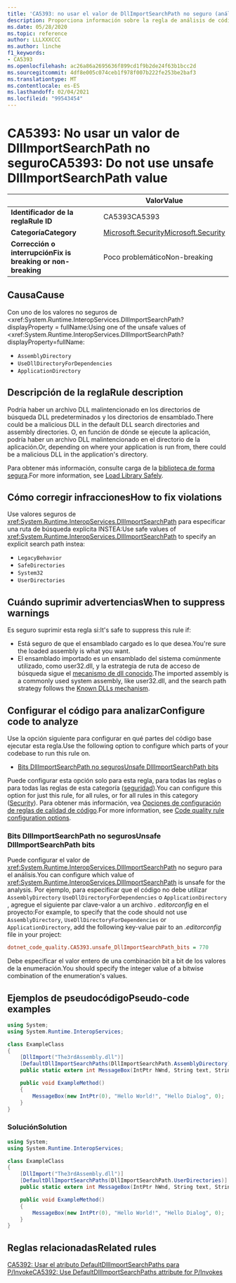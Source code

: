 ```yaml
---
title: 'CA5393: no usar el valor de DllImportSearchPath no seguro (análisis de código)'
description: Proporciona información sobre la regla de análisis de código CA5393, incluidas las causas, cómo corregir las infracciones y cuándo suprimirlas.
ms.date: 05/28/2020
ms.topic: reference
author: LLLXXXCCC
ms.author: linche
f1_keywords:
- CA5393
ms.openlocfilehash: ac26a86a2695636f899cd1f9b2de24f63b1bcc2d
ms.sourcegitcommit: 4df8e005c074ceb1f978f007b222fe253be2baf3
ms.translationtype: MT
ms.contentlocale: es-ES
ms.lasthandoff: 02/04/2021
ms.locfileid: "99543454"
---
```

# <a name="ca5393-do-not-use-unsafe-dllimportsearchpath-value"></a><span data-ttu-id="6137b-103">CA5393: No usar un valor de DllImportSearchPath no seguro</span><span class="sxs-lookup"><span data-stu-id="6137b-103">CA5393: Do not use unsafe DllImportSearchPath value</span></span>

| | <span data-ttu-id="6137b-104">Valor</span><span class="sxs-lookup"><span data-stu-id="6137b-104">Value</span></span> |
|-|-|
| <span data-ttu-id="6137b-105">**Identificador de la regla**</span><span class="sxs-lookup"><span data-stu-id="6137b-105">**Rule ID**</span></span> |<span data-ttu-id="6137b-106">CA5393</span><span class="sxs-lookup"><span data-stu-id="6137b-106">CA5393</span></span>|
| <span data-ttu-id="6137b-107">**Categoría**</span><span class="sxs-lookup"><span data-stu-id="6137b-107">**Category**</span></span> |[<span data-ttu-id="6137b-108">Microsoft.Security</span><span class="sxs-lookup"><span data-stu-id="6137b-108">Microsoft.Security</span></span>](security-warnings.md)|
| <span data-ttu-id="6137b-109">**Corrección o interrupción**</span><span class="sxs-lookup"><span data-stu-id="6137b-109">**Fix is breaking or non-breaking**</span></span> |<span data-ttu-id="6137b-110">Poco problemático</span><span class="sxs-lookup"><span data-stu-id="6137b-110">Non-breaking</span></span>|

## <a name="cause"></a><span data-ttu-id="6137b-111">Causa</span><span class="sxs-lookup"><span data-stu-id="6137b-111">Cause</span></span>

<span data-ttu-id="6137b-112">Con uno de los valores no seguros de <xref:System.Runtime.InteropServices.DllImportSearchPath? displayProperty = fullName:</span><span class="sxs-lookup"><span data-stu-id="6137b-112">Using one of the unsafe values of <xref:System.Runtime.InteropServices.DllImportSearchPath?displayProperty=fullName:</span></span>

- `AssemblyDirectory`
- `UseDllDirectoryForDependencies`
- `ApplicationDirectory`

## <a name="rule-description"></a><span data-ttu-id="6137b-113">Descripción de la regla</span><span class="sxs-lookup"><span data-stu-id="6137b-113">Rule description</span></span>

<span data-ttu-id="6137b-114">Podría haber un archivo DLL malintencionado en los directorios de búsqueda DLL predeterminados y los directorios de ensamblado.</span><span class="sxs-lookup"><span data-stu-id="6137b-114">There could be a malicious DLL in the default DLL search directories and assembly directories.</span></span> <span data-ttu-id="6137b-115">O, en función de dónde se ejecute la aplicación, podría haber un archivo DLL malintencionado en el directorio de la aplicación.</span><span class="sxs-lookup"><span data-stu-id="6137b-115">Or, depending on where your application is run from, there could be a malicious DLL in the application's directory.</span></span>

<span data-ttu-id="6137b-116">Para obtener más información, consulte carga de la [biblioteca de forma segura](https://msrc-blog.microsoft.com/2014/05/13/load-library-safely/).</span><span class="sxs-lookup"><span data-stu-id="6137b-116">For more information, see [Load Library Safely](https://msrc-blog.microsoft.com/2014/05/13/load-library-safely/).</span></span>

## <a name="how-to-fix-violations"></a><span data-ttu-id="6137b-117">Cómo corregir infracciones</span><span class="sxs-lookup"><span data-stu-id="6137b-117">How to fix violations</span></span>

<span data-ttu-id="6137b-118">Use valores seguros de <xref:System.Runtime.InteropServices.DllImportSearchPath> para especificar una ruta de búsqueda explícita INSTEA:</span><span class="sxs-lookup"><span data-stu-id="6137b-118">Use safe values of <xref:System.Runtime.InteropServices.DllImportSearchPath> to specify an explicit search path instea:</span></span>

- `LegacyBehavior`
- `SafeDirectories`
- `System32`
- `UserDirectories`

## <a name="when-to-suppress-warnings"></a><span data-ttu-id="6137b-119">Cuándo suprimir advertencias</span><span class="sxs-lookup"><span data-stu-id="6137b-119">When to suppress warnings</span></span>

<span data-ttu-id="6137b-120">Es seguro suprimir esta regla si:</span><span class="sxs-lookup"><span data-stu-id="6137b-120">It's safe to suppress this rule if:</span></span>

- <span data-ttu-id="6137b-121">Está seguro de que el ensamblado cargado es lo que desea.</span><span class="sxs-lookup"><span data-stu-id="6137b-121">You're sure the loaded assembly is what you want.</span></span>
- <span data-ttu-id="6137b-122">El ensamblado importado es un ensamblado del sistema comúnmente utilizado, como user32.dll, y la estrategia de ruta de acceso de búsqueda sigue el [mecanismo de dll conocido](/archive/blogs/larryosterman/what-are-known-dlls-anyway).</span><span class="sxs-lookup"><span data-stu-id="6137b-122">The imported assembly is a commonly used system assembly, like user32.dll, and the search path strategy follows the [Known DLLs mechanism](/archive/blogs/larryosterman/what-are-known-dlls-anyway).</span></span>

## <a name="configure-code-to-analyze"></a><span data-ttu-id="6137b-123">Configurar el código para analizar</span><span class="sxs-lookup"><span data-stu-id="6137b-123">Configure code to analyze</span></span>

<span data-ttu-id="6137b-124">Use la opción siguiente para configurar en qué partes del código base ejecutar esta regla.</span><span class="sxs-lookup"><span data-stu-id="6137b-124">Use the following option to configure which parts of your codebase to run this rule on.</span></span>

- [<span data-ttu-id="6137b-125">Bits DllImportSearchPath no seguros</span><span class="sxs-lookup"><span data-stu-id="6137b-125">Unsafe DllImportSearchPath bits</span></span>](#unsafe-dllimportsearchpath-bits)

<span data-ttu-id="6137b-126">Puede configurar esta opción solo para esta regla, para todas las reglas o para todas las reglas de esta categoría ([seguridad](security-warnings.md)).</span><span class="sxs-lookup"><span data-stu-id="6137b-126">You can configure this option for just this rule, for all rules, or for all rules in this category ([Security](security-warnings.md)).</span></span> <span data-ttu-id="6137b-127">Para obtener más información, vea [Opciones de configuración de reglas de calidad de código](../code-quality-rule-options.md).</span><span class="sxs-lookup"><span data-stu-id="6137b-127">For more information, see [Code quality rule configuration options](../code-quality-rule-options.md).</span></span>

### <a name="unsafe-dllimportsearchpath-bits"></a><span data-ttu-id="6137b-128">Bits DllImportSearchPath no seguros</span><span class="sxs-lookup"><span data-stu-id="6137b-128">Unsafe DllImportSearchPath bits</span></span>

<span data-ttu-id="6137b-129">Puede configurar el valor de <xref:System.Runtime.InteropServices.DllImportSearchPath> no seguro para el análisis.</span><span class="sxs-lookup"><span data-stu-id="6137b-129">You can configure which value of <xref:System.Runtime.InteropServices.DllImportSearchPath> is unsafe for the analysis.</span></span> <span data-ttu-id="6137b-130">Por ejemplo, para especificar que el código no debe utilizar `AssemblyDirectory` `UseDllDirectoryForDependencies` o `ApplicationDirectory` , agregue el siguiente par clave-valor a un archivo *. editorconfig* en el proyecto:</span><span class="sxs-lookup"><span data-stu-id="6137b-130">For example, to specify that the code should not use `AssemblyDirectory`, `UseDllDirectoryForDependencies` or `ApplicationDirectory`, add the following key-value pair to an *.editorconfig* file in your project:</span></span>

```ini
dotnet_code_quality.CA5393.unsafe_DllImportSearchPath_bits = 770
```

<span data-ttu-id="6137b-131">Debe especificar el valor entero de una combinación bit a bit de los valores de la enumeración.</span><span class="sxs-lookup"><span data-stu-id="6137b-131">You should specify the integer value of a bitwise combination of the enumeration's values.</span></span>

## <a name="pseudo-code-examples"></a><span data-ttu-id="6137b-132">Ejemplos de pseudocódigo</span><span class="sxs-lookup"><span data-stu-id="6137b-132">Pseudo-code examples</span></span>

```csharp
using System;
using System.Runtime.InteropServices;

class ExampleClass
{
    [DllImport("The3rdAssembly.dll")]
    [DefaultDllImportSearchPaths(DllImportSearchPath.AssemblyDirectory)]
    public static extern int MessageBox(IntPtr hWnd, String text, String caption, uint type);

    public void ExampleMethod()
    {
        MessageBox(new IntPtr(0), "Hello World!", "Hello Dialog", 0);
    }
}
```

### <a name="solution"></a><span data-ttu-id="6137b-133">Solución</span><span class="sxs-lookup"><span data-stu-id="6137b-133">Solution</span></span>

```csharp
using System;
using System.Runtime.InteropServices;

class ExampleClass
{
    [DllImport("The3rdAssembly.dll")]
    [DefaultDllImportSearchPaths(DllImportSearchPath.UserDirectories)]
    public static extern int MessageBox(IntPtr hWnd, String text, String caption, uint type);

    public void ExampleMethod()
    {
        MessageBox(new IntPtr(0), "Hello World!", "Hello Dialog", 0);
    }
}
```

## <a name="related-rules"></a><span data-ttu-id="6137b-134">Reglas relacionadas</span><span class="sxs-lookup"><span data-stu-id="6137b-134">Related rules</span></span>

[<span data-ttu-id="6137b-135">CA5392: Usar el atributo DefaultDllImportSearchPaths para P/Invoke</span><span class="sxs-lookup"><span data-stu-id="6137b-135">CA5392: Use DefaultDllImportSearchPaths attribute for P/Invokes</span></span>](ca5392.md)
